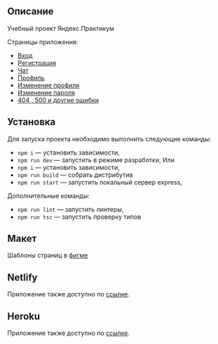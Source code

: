 ## Описание

Учебный проект Яндекс.Практикум

Страницы приложения:

- [Вход](https://endearing-twilight-3d5890.netlify.app/signin)
- [Регистрация](https://endearing-twilight-3d5890.netlify.app/registration)
- [Чат](https://endearing-twilight-3d5890.netlify.app/)
- [Профиль](https://endearing-twilight-3d5890.netlify.app/profile)
- [Изменение профиля](https://endearing-twilight-3d5890.netlify.app/edit-profile)
- [Изменение пароля](https://endearing-twilight-3d5890.netlify.app/change-password)
- [404 , 500 и другие ошибки](https://endearing-twilight-3d5890.netlify.app/error)

## Установка

Для запуска проекта необходимо выполнить следующие команды:

- `npm i` — установить зависимости,
- `npm run dev` — запустить в режиме разработки,
  Или
- `npm i` — установить зависимости,
- `npm run build` — собрать дистрибутив
- `npm run start` — запустить локальный сервер express,

Дополнительные команды:

- `npm run lint` — запустить линтеры,
- `npm run tsc` — запустить проверку типов

## Макет

Шаблоны страниц в [фигме](<https://www.figma.com/file/tjTyt0y8VmAYLPANE0sBlw/Chat_external_link-(Copy)>)

## Netlify

Приложение также доступно по [ссылке](https://endearing-twilight-3d5890.netlify.app/).

## Heroku

Приложение также доступно по [ссылке](https://messenger-ya-pr.herokuapp.com/).
